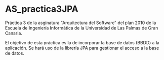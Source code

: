 # AS_practica3JPA
Práctica 3 de la asginatura "Arquitectura del Software" del plan 2010 de la Escuela de Ingeniería Informática de la Universidad de Las Palmas de Gran Canaria.


El objetivo de esta práctica es la de incorporar la base de datos (BBDD) a la aplicación. Se hará uso de la librería JPA para gestionar el acceso a la base de datos.
